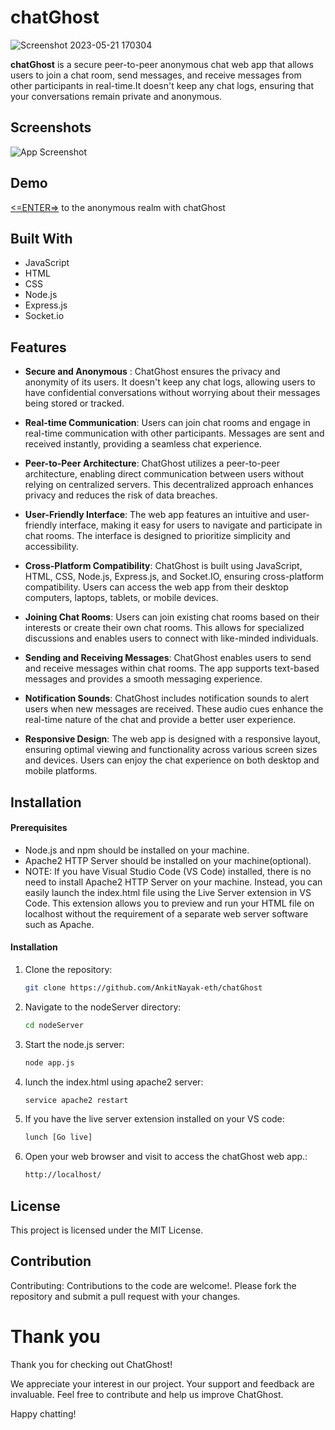 
# chatGhost
![Screenshot 2023-05-21 170304](https://github.com/AnkitNayak-eth/chatGhost/assets/52006128/60ba62be-5211-4c2a-a5de-03a63c2637ab)

<b>chatGhost</b> is a secure peer-to-peer anonymous chat web app that allows users to join a chat room, send messages, and receive messages from other participants in real-time.It doesn't keep any chat logs, ensuring that your conversations remain private and anonymous.

## Screenshots
![App Screenshot](https://github.com/AnkitNayak-eth/chatGhost/assets/52006128/e3579b7c-ca91-4324-bcec-cf12b258ce18)

## Demo
[<=ENTER=>](http://141.148.214.44/) to the anonymous realm with chatGhost


## Built With
- JavaScript
- HTML
- CSS
- Node.js
- Express.js
- Socket.io

## Features

- <b>Secure and Anonymous</b> : ChatGhost ensures the privacy and anonymity of its users. It doesn't keep any chat logs, allowing users to have confidential conversations without worrying about their messages being stored or tracked.
 
- <b>Real-time Communication</b>: Users can join chat rooms and engage in real-time communication with other participants. Messages are sent and received instantly, providing a seamless chat experience.
   
- <b>Peer-to-Peer Architecture</b>: ChatGhost utilizes a peer-to-peer architecture, enabling direct communication between users without relying on centralized servers. This decentralized approach enhances privacy and reduces the risk of data breaches.
   
- <b>User-Friendly Interface</b>: The web app features an intuitive and user-friendly interface, making it easy for users to navigate and participate in chat rooms. The interface is designed to prioritize simplicity and accessibility.
   
- <b>Cross-Platform Compatibility</b>: ChatGhost is built using JavaScript, HTML, CSS, Node.js, Express.js, and Socket.IO, ensuring cross-platform compatibility. Users can access the web app from their desktop computers, laptops, tablets, or mobile devices.
   
- <b>Joining Chat Rooms</b>: Users can join existing chat rooms based on their interests or create their own chat rooms. This allows for specialized discussions and enables users to connect with like-minded individuals.
   
- <b>Sending and Receiving Messages</b>: ChatGhost enables users to send and receive messages within chat rooms. The app supports text-based messages and provides a smooth messaging experience.
   
- <b>Notification Sounds</b>: ChatGhost includes notification sounds to alert users when new messages are received. These audio cues enhance the real-time nature of the chat and provide a better user experience.
   
- <b>Responsive Design</b>: The web app is designed with a responsive layout, ensuring optimal viewing and functionality across various screen sizes and devices. Users can enjoy the chat experience on both desktop and mobile platforms.

## Installation

#### Prerequisites

- Node.js and npm should be installed on your machine.
- Apache2 HTTP Server should be installed on your machine(optional).
- NOTE: If you have Visual Studio Code (VS Code) installed, there is no need to install Apache2 HTTP Server on your machine. Instead, you can easily launch the index.html file using the Live Server extension in VS Code. This extension allows you to preview and run your HTML file on localhost without the requirement of a separate web server software such as Apache.
#### Installation

1. Clone the repository:

   ```bash
   git clone https://github.com/AnkitNayak-eth/chatGhost

2. Navigate to the nodeServer directory:

   ```bash
   cd nodeServer

3. Start the node.js server:

   ```bash
   node app.js

4. lunch the index.html using apache2 server:

   ```bash
   service apache2 restart

5. If you have the live server extension installed on your VS code:

   ```bash
   lunch [Go live]

6. Open your web browser and visit to access the chatGhost web app.:

   ```bash
   http://localhost/
## License

This project is licensed under the MIT License.


## Contribution
Contributing: Contributions to the code are welcome!. Please fork the repository and submit a pull request with your changes.

# Thank you

Thank you for checking out ChatGhost!

We appreciate your interest in our project. Your support and feedback are invaluable. Feel free to contribute and help us improve ChatGhost.

Happy chatting!


